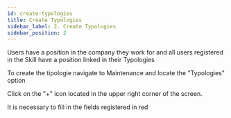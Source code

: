 ```yaml
---
id: create-typologies 
title: Create Typologies
sidebar_label: 2. Create Typologies
sidebar_position: 2
---
```


Users have a position in the company they work for and all users registered in the Skill have a position linked in their Typologies

To create the tipologie navigate to Maintenance and locate the "Typologies" option


Click on the "+" icon located in the upper right corner of the screen.



It is necessary to fill in the fields registered in red










